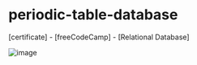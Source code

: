 # periodic-table-database
[certificate] - [freeCodeCamp] - [Relational Database]

![image](https://github.com/user-attachments/assets/4da5da7c-7e93-4584-971e-d4bfeea5ed89)
